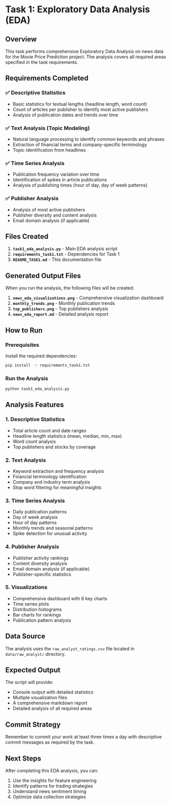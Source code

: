 # Task 1: Exploratory Data Analysis (EDA)

## Overview
This task performs comprehensive Exploratory Data Analysis on news data for the Movie Price Prediction project. The analysis covers all required areas specified in the task requirements.

## Requirements Completed

### ✅ Descriptive Statistics
- Basic statistics for textual lengths (headline length, word count)
- Count of articles per publisher to identify most active publishers
- Analysis of publication dates and trends over time

### ✅ Text Analysis (Topic Modeling)
- Natural language processing to identify common keywords and phrases
- Extraction of financial terms and company-specific terminology
- Topic identification from headlines

### ✅ Time Series Analysis
- Publication frequency variation over time
- Identification of spikes in article publications
- Analysis of publishing times (hour of day, day of week patterns)

### ✅ Publisher Analysis
- Analysis of most active publishers
- Publisher diversity and content analysis
- Email domain analysis (if applicable)

## Files Created

1. **`task1_eda_analysis.py`** - Main EDA analysis script
2. **`requirements_task1.txt`** - Dependencies for Task 1
3. **`README_TASK1.md`** - This documentation file

## Generated Output Files

When you run the analysis, the following files will be created:

1. **`news_eda_visualizations.png`** - Comprehensive visualization dashboard
2. **`monthly_trends.png`** - Monthly publication trends
3. **`top_publishers.png`** - Top publishers analysis
4. **`news_eda_report.md`** - Detailed analysis report

## How to Run

### Prerequisites
Install the required dependencies:
```bash
pip install -r requirements_task1.txt
```

### Run the Analysis
```bash
python task1_eda_analysis.py
```

## Analysis Features

### 1. Descriptive Statistics
- Total article count and date ranges
- Headline length statistics (mean, median, min, max)
- Word count analysis
- Top publishers and stocks by coverage

### 2. Text Analysis
- Keyword extraction and frequency analysis
- Financial terminology identification
- Company and industry term analysis
- Stop word filtering for meaningful insights

### 3. Time Series Analysis
- Daily publication patterns
- Day of week analysis
- Hour of day patterns
- Monthly trends and seasonal patterns
- Spike detection for unusual activity

### 4. Publisher Analysis
- Publisher activity rankings
- Content diversity analysis
- Email domain analysis (if applicable)
- Publisher-specific statistics

### 5. Visualizations
- Comprehensive dashboard with 6 key charts
- Time series plots
- Distribution histograms
- Bar charts for rankings
- Publication pattern analysis

## Data Source
The analysis uses the `raw_analyst_ratings.csv` file located in `data/raw_analyst/` directory.

## Expected Output
The script will provide:
- Console output with detailed statistics
- Multiple visualization files
- A comprehensive markdown report
- Detailed analysis of all required areas

## Commit Strategy
Remember to commit your work at least three times a day with descriptive commit messages as required by the task.

## Next Steps
After completing this EDA analysis, you can:
1. Use the insights for feature engineering
2. Identify patterns for trading strategies
3. Understand news sentiment timing
4. Optimize data collection strategies

